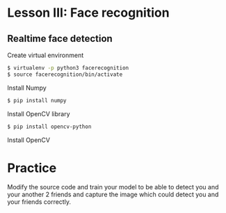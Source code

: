 # Lesson III: Face recognition

## Realtime face detection

Create virtual environment
```bash
$ virtualenv -p python3 facerecognition
$ source facerecognition/bin/activate
```

Install Numpy
```bash
$ pip install numpy
```

Install OpenCV library
```bash
$ pip install opencv-python
```

Install OpenCV 

# Practice
Modify the source code and train your model to be able to detect you and your another 2 friends
and capture the image which could detect you and your friends correctly.

